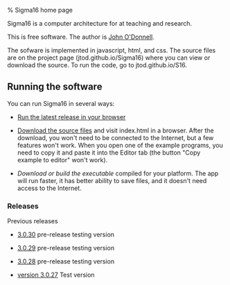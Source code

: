 % Sigma16 home page

Sigma16 is a computer architecture for at teaching and research.

This is free software.  The author is [John
O'Donnell](https://jtod.github.io/index.html).

The sofware is implemented in javascript, html, and css.  The source
files are on the project page (jtod.github.io/Sigma16) where you can
view or download the source.  To run the code, go to
jtod.github.io/S16.

## Running the software

You can run Sigma16 in several ways:

  * [Run the latest release in your
    browser](./releases/3.0.29/index.html)

  * [Download the source files](jtod.github.io/Sigma16) and visit
    index.html in a browser. After the download, you won't need to be
    connected to the Internet, but a few features won't work.  When
    you open one of the example programs, you need to copy it and
    paste it into the Editor tab (the button "Copy example to editor"
    won't work).

  * *Download or build the executable* compiled for your platform.
    The app will run faster, it has better ability to save files, and
    it doesn't need access to the Internet.

### Releases

Previous releases

* [3.0.30](./releases/3.0.30/index.html) pre-release testing version

* [3.0.29](./releases/3.0.29/index.html) pre-release testing version

* [3.0.28](./releases/3.0.28/index.html) pre-release testing version

* [version 3.0.27](./releases/Sigma16-3.0.27/index.html) Test version

